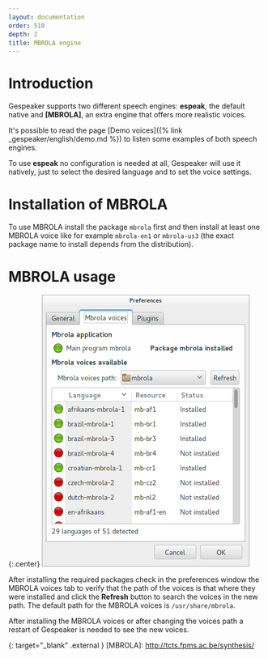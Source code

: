 ```yaml
---
layout: documentation
order: 510
depth: 2
title: MBROLA engine
---
```

# Introduction

Gespeaker supports two different speech engines: **espeak**, the default native
and **[MBROLA]**, an extra engine that offers more realistic voices.

It's possible to read the page
[Demo voices]({% link _gespeaker/english/demo.md %})
to listen some examples of both speech engines.

To use **espeak** no configuration is needed at all, Gespeaker will use it
natively, just to select the desired language and to set the voice settings.

# Installation of MBROLA

To use MBROLA install the package ```mbrola``` first and then install at least
one MBROLA voice like for example ```mbrola-en1``` or ```mbrola-us3```
(the exact package name to install depends from the distribution).

# MBROLA usage

{:.center}
![Preferences window for MBROLA](/resources/gespeaker/archive/latest/english/mbrola.png)

After installing the required packages check in the preferences window the
MBROLA voices tab to verify that the path of the voices is that where they were
installed and click the **Refresh** button to search the voices in the new path.
The default path for the MBROLA voices is ```/usr/share/mbrola```.

After installing the MBROLA voices or after changing the voices path a restart
of Gespeaker is needed to see the new voices.

{: target="_blank" .external }
[MBROLA]: http://tcts.fpms.ac.be/synthesis/

